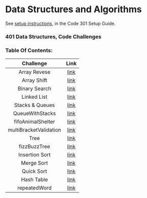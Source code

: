 # Data Structures and Algorithms

See [setup instructions](https://codefellows.github.io/setup-guide/code-301/3-code-challenges), in the Code 301 Setup Guide.

### 401 Data Structures, Code Challenges

### Table Of Contents:

|   Challenge    |                                    Link                                                                                        |
| :-----------:  | :----------------------------------------------------------------------------------------------------------------------------: |
|  Array Revese  |[link](https://github.com/bahazghayar/data-structures-and-algorithms/tree/main/javascript/code-challenges/arrayReverse)         |
|  Array Shift   |[link](https://github.com/bahazghayar/data-structures-and-algorithms/tree/main/javascript/code-challenges/arrayShift)           |
| Binary Search  |[link](https://github.com/bahazghayar/data-structures-and-algorithms/tree/main/javascript/code-challenges/arrayBinarySearch)    |
| Linked List    |[link](https://github.com/bahazghayar/data-structures-and-algorithms/tree/main/javascript/Data-Structures/linkedList)           |
|Stacks & Queues |[link](https://github.com/bahazghayar/data-structures-and-algorithms/tree/main/javascript/Data-Structures/stacksAndQueues)      |
|QueueWithStacks |[link](https://github.com/bahazghayar/data-structures-and-algorithms/tree/main/javascript/Data-Structures/queueWithStacks)      |
|fifoAnimalShelter|[link](https://github.com/bahazghayar/data-structures-and-algorithms/tree/main/javascript/Data-Structures/fifoAnimalShelter)   |
|multiBracketValidation|[link](https://github.com/bahazghayar/data-structures-and-algorithms/tree/main/javascript/code-challenges/multiBracketValidation)|
|     Tree       |[link](https://github.com/bahazghayar/data-structures-and-algorithms/tree/main/javascript/Data-Structures/tree)                 |
| fizzBuzzTree   |[link](https://github.com/bahazghayar/data-structures-and-algorithms/tree/main/javascript/Data-Structures/fizzBuzzTree)         |
| Insertion Sort |[link](https://github.com/bahazghayar/data-structures-and-algorithms/tree/main/javascript/code-challenges/insertionSort)        |
| Merge Sort     |[link](https://github.com/bahazghayar/data-structures-and-algorithms/tree/main/javascript/code-challenges/mergeSort)            |
| Quick Sort     |[link](https://github.com/bahazghayar/data-structures-and-algorithms/tree/main/javascript/code-challenges/quickSort)            |
| Hash Table     |[link](https://github.com/bahazghayar/data-structures-and-algorithms/tree/main/javascript/Data-Structures/hashtable)            |
| repeatedWord   |[link](https://github.com/bahazghayar/data-structures-and-algorithms/tree/main/javascript/code-challenges/repeatedWord)         |





